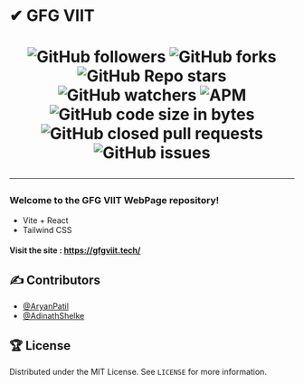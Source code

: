 # **✔ GFG VIIT**

<h1 align="center">

![GitHub followers](https://img.shields.io/github/followers/AryanP45?color=Blue&style=social)
![GitHub forks](https://img.shields.io/github/forks/AryanP45/GeekVishwa.github.io?style=social)
![GitHub Repo stars](https://img.shields.io/github/stars/AryanP45/GeekVishwa.github.io?style=social)
![GitHub watchers](https://img.shields.io/github/watchers/AryanP45/GeekVishwa.github.io?style=social)
![APM](https://img.shields.io/apm/l/vim-mode?style=social)  
![GitHub code size in bytes](https://img.shields.io/github/languages/code-size/AryanP45/GeekVishwa.github.io)
![GitHub closed pull requests](https://img.shields.io/github/issues-pr-closed/Aryanp45/GeekVishwa.github.io?label=Pull%20Requests)
![GitHub issues](https://img.shields.io/github/issues/Aryanp45/GeekVishwa.github.io?label=Issues)
<hr>


### **Welcome to the GFG VIIT WebPage repository!**
- Vite + React
- Tailwind CSS

#### **Visit the site : https://gfgviit.tech/**

## ✍️ Contributors

- [@AryanPatil](https://www.github.com/AryanP45)
- [@AdinathShelke](https://www.github.com/adi-shelke)

## 🏆 License

Distributed under the MIT License. See `LICENSE` for more information.
